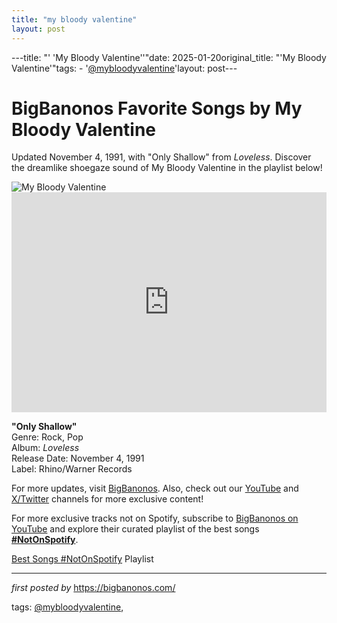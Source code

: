 ```yaml
---
title: "my bloody valentine"
layout: post
---
```

---title: "' 'My Bloody Valentine''"date: 2025-01-20original_title: "'My Bloody Valentine'"tags:  - '[@mybloodyvalentine](/tags/mybloodyvalentine/)'layout: post---<!-- Title of the Post --><h1 >BigBanonos Favorite Songs by My Bloody Valentine</h1> <!-- Introductory Text --><p >Updated November 4, 1991, with "Only Shallow" from <em>Loveless</em>. Discover the dreamlike shoegaze sound of My Bloody Valentine in the playlist below!</p> <!-- Featured Image --><div > <img src="https://parqex.com/wp-content/uploads/My-Bloody-Valentine.jpg" alt="My Bloody Valentine" /></div> <!-- Spotify Embed --><div > <iframe src="https://open.spotify.com/embed/playlist/42dA5lfUe8FFarD02olESU?utm_source=generator" width="100%" height="352" frameBorder="0" allowfullscreen="" allow="autoplay; clipboard-write; encrypted-media; fullscreen; picture-in-picture" loading="lazy"></iframe></div> <!-- Song Information --><div > <p><strong>"Only Shallow"</strong><br> Genre: Rock, Pop<br> Album: <em>Loveless</em><br> Release Date: November 4, 1991<br> Label: Rhino/Warner Records</p></div> <!-- Footer Links --><div > <p>For more updates, visit <a href="https://bigbanonos.com/" target="_blank">BigBanonos</a>. Also, check out our <a href="https://www.youtube.com/[@BigBanonos](/tags/BigBanonos/)" target="_blank">YouTube</a> and <a href="https://x.com/bigbanonos" target="_blank">X/Twitter</a> channels for more exclusive content!</p></div> <!--Subscribe and Playlist Links--><div>    <p>For more exclusive tracks not on Spotify, subscribe to <a href="https://www.youtube.com/[@BigBanonos](/tags/BigBanonos/)" target="_blank">BigBanonos on YouTube</a> and explore their curated playlist of the best songs <strong>[#NotOnSpotify](/tags/NotOnSpotify/)</strong>.</p>    <p><a href="https://www.youtube.com/playlist?list=PLtuNtuTatqI0kFahUCbtbfenC_ET5O_tr" target="_blank">Best Songs [#NotOnSpotify](/tags/NotOnSpotify/) Playlist<br /></a></p></div><hr /><p><em>first posted by</em> <a href="https://bigbanonos.com/" rel="noopener" target="_new">https://bigbanonos.com/</a></p><p>tags: [@mybloodyvalentine](/tags/mybloodyvalentine/),</p>